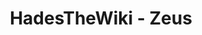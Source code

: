 ---
layout: layout-page.njk
title: HadesTheWiki - Zeus
description: Página de Zeus de HadesTheWiki
---